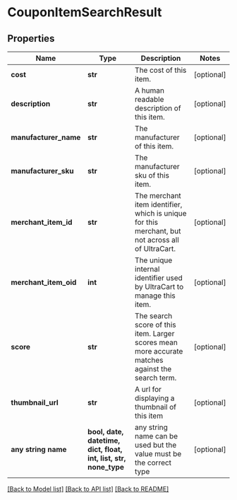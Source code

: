 # CouponItemSearchResult


## Properties
Name | Type | Description | Notes
------------ | ------------- | ------------- | -------------
**cost** | **str** | The cost of this item. | [optional] 
**description** | **str** | A human readable description of this item. | [optional] 
**manufacturer_name** | **str** | The manufacturer of this item. | [optional] 
**manufacturer_sku** | **str** | The manufacturer sku of this item. | [optional] 
**merchant_item_id** | **str** | The merchant item identifier, which is unique for this merchant, but not across all of UltraCart. | [optional] 
**merchant_item_oid** | **int** | The unique internal identifier used by UltraCart to manage this item. | [optional] 
**score** | **str** | The search score of this item.  Larger scores mean more accurate matches against the search term. | [optional] 
**thumbnail_url** | **str** | A url for displaying a thumbnail of this item | [optional] 
**any string name** | **bool, date, datetime, dict, float, int, list, str, none_type** | any string name can be used but the value must be the correct type | [optional]

[[Back to Model list]](../README.md#documentation-for-models) [[Back to API list]](../README.md#documentation-for-api-endpoints) [[Back to README]](../README.md)


